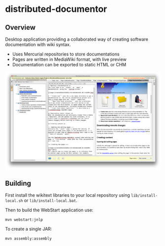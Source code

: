 distributed-documentor
======================

Overview
--------

Desktop application providing a collaborated way of creating software documentation with wiki syntax.

* Uses Mercurial repositories to store documentations
* Pages are written in MediaWiki format, with live preview
* Documentation can be exported to static HTML or CHM
 
![sample screenshot](https://github.com/vigoo/distributed-documentor/blob/master/doc/media/DistributedDocumentor.png "Sample screenshot")

Building
--------
First install the wikitext libraries to your local repository using `lib/install-local.sh` or `lib/install-local.bat`.

Then to build the WebStart application use:
```
mvn webstart:jnlp
```

To create a single JAR:

```
mvn assembly:assembly
```
